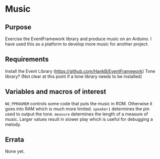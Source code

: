 # Music

## Purpose

Exercise the EventFramework library and produce music on an Arduino.
I have used this as a platform to develop more music for another project.

## Requirements

Install the Event Library (<https://github.com/HankB/EventFramework>)
Tone library? (Not clear at this point if a tone library needs to be
installed)

## Variables and macros of interest

`NO_PPROGMEM` controls some code that puts the music in ROM. Otherwise it
goes into RAM which is much more limited.
`speaker1` determines the pin used to output the tone.
`measure` determines the length of a measure of music. Larger values result
in slower play which is useful for debugging a melody.

## Errata

None yet.

